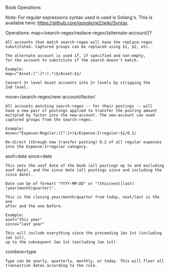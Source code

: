 Book Operations

Note:
  For regular expressions syntax used is used is Golang's.
  This is available here:
    https://github.com/google/re2/wiki/Syntax.

Operations:
  map=/search-regex/replace-regex/(alternate-account/)?

    All accounts that match search-regex will have the replace-regex
    substituted. Captured groups can be replaced using $1, $2, etc.

	The alternate account is used if, if specified and non-empty,
	for the account to substitute if the search doesn't match.

    Example:
    map=/^Asset:[^:]*:(.*)$/Asset:$1/

    Convert 3+ level Asset accounts into 2+ levels by stripping the
    2nd level.

  move=/search-regex/new-account/factor/

    All accounts matching search-regex -- for their postings -- will
    have a new pair of postings applied to transfer the posting amount
    multpled by factor into the new-account. The new-account can used
    captured groups from the search-regex.

    Example:
    move=/^Expense:Regular:([^:]+)$/Expense:Irregular:$1/0.2/

    Re-direct (through new transfer posting) 0.2 of all regular expenses
    into the Expense:Irregular category.

  asof=date
  since=date

    This sets the asof date of the book (all postings up to and excluding
    asof date), and the since date (all postings since and including the
    since date).

    Date can be of formart "YYYY-MM-DD" or "(this|next|last) (year|month|quarter)".

    This is the closing year/month/quarter from today, next/last is the one
    after and the one before.

    Example:
    asof="this year"
    since="last year"

    This will include everything since the preceeding Jan 1st (including Jan 1st),
    up to the subsequent Jan 1st (excluding Jan 1st).

  combine=type

    Type can be yearly, quarterly, monthly, or today. This will floor all
    transaction dates according to the rule.


